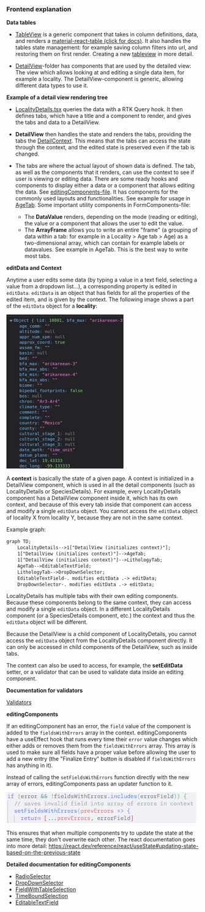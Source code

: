 ### Frontend explanation

**Data tables**

- [TableView](../../frontend/src/components/TableView/TableView.tsx) is a generic component that takes in column definitions, data, and renders a [material-react-table (click for docs)](https://www.material-react-table.com/). It also handles the tables state management: for example saving column filters into url, and restoring them on first render. Creating a new [tableview](../guides/creating_new_tableview.md) in more detail.

- [DetailView](../../frontend/src/components/DetailView/)-folder has components that are used by the detailed view: The view which allows looking at and editing a single data item, for example a locality. The DetailView-component is generic, allowing different data types to use it.

**Example of a detail view rendering tree**

- [LocalityDetails.tsx](../../frontend/src/components/Locality/LocalityDetails.tsx) queries the data with a RTK Query hook. It then defines tabs, which have a title and a component to render, and gives the tabs and data to a DetailView.

- **DetailView** then handles the state and renders the tabs, providing the tabs the [DetailContext](../../frontend/src/components/DetailView/Context/DetailContext.tsx). This means that the tabs can access the state through the context, and the edited state is preserved even if the tab is changed.

- The tabs are where the actual layout of shown data is defined. The tab, as well as the components that it renders, can use the context to see if user is viewing or editing data. There are some ready hooks and components to display either a data or a component that allows editing the data. See [editingComponents-file](../../frontend/src/components/DetailView/common/editingComponents.tsx). It has components for the commonly used layouts and functionalities. See example for usage in [AgeTab](../../frontend/src/components/Locality/Tabs/AgeTab.tsx). Some important utility components in FormComponents-file:
  - The **DataValue** renders, depending on the mode (reading or editing), the value or a component that allows the user to edit the value.
  - The **ArrayFrame** allows you to write an entire "frame" (a grouping of data within a tab: for example in a Locality > Age tab > Age) as a two-dimensional array, which can contain for example labels or datavalues. See example in AgeTab. This is the best way to write most tabs.

**editData and Context**

Anytime a user edits some data (by typing a value in a text field, selecting a value from a dropdown list...), a corresponding property is edited in `editData`. `editData` is an object that has fields for all the properties of the edited item, and is given by the context. The following image shows a part of the `editData` object for a **locality**:

![abs](../images/editData.png)

A **context** is basically the state of a given page. A context is initialized in a DetailView component, which is used in all the detail components (such as LocalityDetails or SpeciesDetails). For example, every LocalityDetails component has a DetailView component inside it, which has its own context, and because of this every tab inside that component can access and modify a single `editData` object. You cannot access the `editData` object of locality X from locality Y, because they are not in the same context.

Example graph:

```mermaid
graph TD;
    LocalityDetails-->1["DetailView (initializes context)"];
    1["DetailView (initializes context)"]-->AgeTab;
    1["DetailView (initializes context)"]-->LithologyTab;
    AgeTab-->EditableTextField;
    LithologyTab-->DropDownSelector;
    EditableTextField-. modifies editData .-> editData;
    DropDownSelector-. modifies editData .-> editData;
```

LocalityDetails has multiple tabs with their own editing components. Because these components belong to the same context, they can access and modify a single `editData` object. In a different LocalityDetails component (or a SpeciesDetails component, etc.) the context and thus the `editData` object will be different.

Because the DetailView is a child component of LocalityDetails, you cannot access the `editData` object from the LocalityDetails component directly. It can only be accessed in child components of the DetailView, such as inside tabs.

The context can also be used to access, for example, the **setEditData** setter, or a validator that can be used to validate data inside an editing component.

**Documentation for validators**

[Validators](../../frontend/src/validators/README.md)

**editingComponents**

If an editingComponent has an error, the `field` value of the component is added to the `fieldsWithErrors` array in the context. editingComponents have a useEffect hook that runs every time their `error` value changes which either adds or removes them from the `fieldsWithErrors` array. This array is used to make sure all fields have a proper value before allowing the user to add a new entry (the "Finalize Entry" button is disabled if `fieldsWithErrors` has anything in it).

Instead of calling the `setFieldsWithErrors` function directly with the new array of errors, editingComponents pass an updater function to it.

![setFieldsWithErrors](../images/setFieldsWithErrors.png)

This ensures that when multiple components try to update the state at the same time, they don't overwrite each other. The react documentation goes into more detail: https://react.dev/reference/react/useState#updating-state-based-on-the-previous-state

**Detailed documentation for editingComponents**

- [RadioSelector](../editingComponents/RadioSelector.md)
- [DropDownSelector](../editingComponents/DropDownSelector.md)
- [FieldWithTableSelection](../editingComponents/FieldWithTableSelection.md)
- [TimeBoundSelection](../editingComponents/TimeBoundSelection.md)
- [EditableTextField](../editingComponents/EditableTextField.md)
